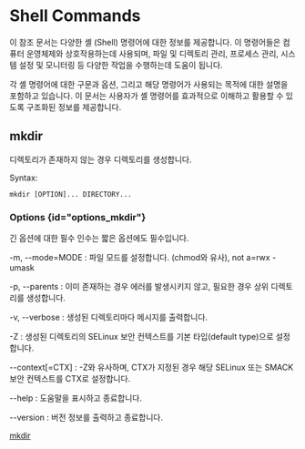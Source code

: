# Shell Commands

이 참조 문서는 다양한 셸 (Shell) 명령어에 대한 정보를 제공합니다. 이 명령어들은 컴퓨터 운영체제와 상호작용하는데 사용되며, 파일 및 디렉토리 관리, 프로세스 관리, 시스템 설정 및 모니터링 등 다양한 작업을
수행하는데 도움이 됩니다.

각 셸 명령어에 대한 구문과 옵션, 그리고 해당 명령어가 사용되는 목적에 대한 설명을 포함하고 있습니다. 이 문서는 사용자가 셸 명령어를 효과적으로 이해하고 활용할 수 있도록 구조화된 정보를 제공합니다.

## mkdir

디렉토리가 존재하지 않는 경우 디렉토리를 생성합니다.

Syntax:

```Shell
mkdir [OPTION]... DIRECTORY...
```

### Options {id="options_mkdir"}

긴 옵션에 대한 필수 인수는 짧은 옵션에도 필수입니다.

-m, --mode=MODE
: 파일 모드를 설정합니다. (chmod와 유사), not a=rwx - umask

-p, --parents
: 이미 존재하는 경우 에러를 발생시키지 않고, 필요한 경우 상위 디렉토리를 생성합니다.

-v, --verbose
: 생성된 디렉토리마다 메시지를 출력합니다.

-Z
: 생성된 디렉토리의 SELinux 보안 컨텍스트를 기본 타입(default type)으로 설정합니다.

--context[=CTX]
: -Z와 유사하며, CTX가 지정된 경우 해당 SELinux 또는 SMACK 보안 컨텍스트를 CTX로 설정합니다.

--help
: 도움말을 표시하고 종료합니다.

--version
: 버전 정보를 출력하고 종료합니다.


<seealso>
    <category ref="official-documents">
        <a href="https://man7.org/linux/man-pages/man1/mkdir.1.html">mkdir</a>
    </category>
</seealso>

